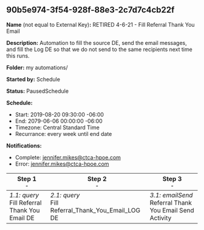 ## 90b5e974-3f54-928f-88e3-2c7d7c4cb22f

**Name** (not equal to External Key)**:** RETIRED 4-6-21 - Fill Referral Thank You Email

**Description:** Automation to fill the source DE, send the email messages, and fill the Log DE so that we do not send to the same recipients next time this runs.

**Folder:** my automations/

**Started by:** Schedule

**Status:** PausedSchedule

**Schedule:**

* Start: 2019-08-20 09:30:00 -06:00
* End: 2079-06-06 00:00:00 -06:00
* Timezone: Central Standard Time
* Recurrance: every week until end date

**Notifications:**

* Complete: jennifer.mikes@ctca-hpoe.com
* Error: jennifer.mikes@ctca-hpoe.com

| Step 1<br>_<small>-</small>_ | Step 2<br>_<small>-</small>_ | Step 3<br>_<small>-</small>_ |
| --- | --- | --- |
| _1.1: query_<br>Fill Referral Thank You Email DE | _2.1: query_<br>Fill Referral_Thank_You_Email_LOG DE | _3.1: emailSend_<br>Referral Thank You Email Send Activity |
